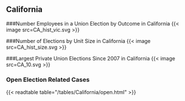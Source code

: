 ## California

###Number Employees in a Union Election by Outcome in California
{{< image src=CA_hist_vic.svg >}}

###Number of Elections by Unit Size in California
{{< image src=CA_hist_size.svg >}}

###Largest Private Union Elections Since 2007 in California
{{< image src=CA_10.svg >}}

### Open Election Related Cases
{{< readtable table="/tables/California/open.html" >}}


